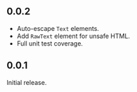 ## 0.0.2

- Auto-escape `Text` elements.
- Add `RawText` element for unsafe HTML.
- Full unit test coverage.

## 0.0.1

Initial release.
